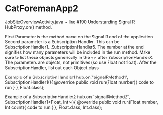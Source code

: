 # CatForemanApp2

JobSiteOverviewActivity.java ~ line #190
Understanding Signal R HubProxy.on() method.

First Parameter is the method name on the Signal R end of the application.
Second parameter is a Subscription Handler. This can be SubscriptionHandler1...SubscriptionHandler5. The number at the end signifies how
many parameters will be included in the run method. Make sure to list these objects generically in the <> after SubscriptionHandlerX. 
The parameters are objects, not primitives (so use Float not float).
After the SubscriptionHandler, list out each Object.class

Example of a SubscriptionHandler1
hub.on("signalRMethod1",
  SubscriptionHandler1<Float>(){
      @override
      public void run(Float number){
        code to run
      }
  }, Float.class);
  
Example of a SubscriptionHandler2
hub.on("signalRMethod2",
  SubscriptionHandler1<Float, Int>(){
      @override
      public void run(Float number, Int count){
        code to run
      }
  }, Float.class, Int.class);
